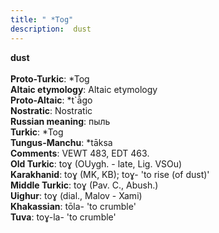 ```yaml
---
title: " *Tog"
description:  dust
---
```

<p data-pagefind-weight="0.5">
<strong> dust</strong><br><br>
<strong>Proto-Turkic</strong>:  *Tog<br>
<strong>Altaic etymology</strong>:  Altaic etymology<br>
<strong> Proto-Altaic</strong>:  *t`ā̀go<br>
<strong>Nostratic</strong>:  Nostratic<br>
<strong>Russian meaning</strong>:  пыль<br>
<strong>Turkic</strong>:  *Tog<br>
<strong>Tungus-Manchu</strong>:  *tāksa<br>
<strong>Comments</strong>:  VEWT 483, EDT 463.<br>
<strong>Old Turkic</strong>:  toɣ (OUygh. - late, Lig. VSOu)<br>
<strong>Karakhanid</strong>:  toɣ (MK, KB); toɣ- 'to rise (of dust)'<br>
<strong>Middle Turkic</strong>:  toɣ (Pav. C., Abush.)<br>
<strong>Uighur</strong>:  toɣ (dial., Malov - Xami)<br>
<strong>Khakassian</strong>:  tōla- 'to crumble'<br>
<strong>Tuva</strong>:  toɣ-la- 'to crumble'<br>

</p>
